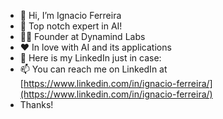 - 👋 Hi, I’m Ignacio Ferreira
- 🧠 Top notch expert in AI!
- 👨‍💼 Founder at Dynamind Labs
- ❤️ In love with AI and its applications
- 🔗 Here is my LinkedIn just in case:
- 📫 You can reach me on LinkedIn at [https://www.linkedin.com/in/ignacio-ferreira/](https://www.linkedin.com/in/ignacio-ferreira/)
- Thanks!

<!---
ignacio-ferreira-dev/ignacio-ferreira-dev is a ✨ special ✨ repository because its `README.md` (this file) appears on your GitHub profile.
You can click the Preview link to take a look at your changes.
--->
